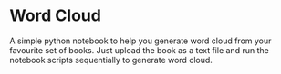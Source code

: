 # Word Cloud
A simple python notebook to help you generate word cloud from your favourite set of books. Just upload the book as a text file and run the notebook scripts sequentially to generate word cloud.
